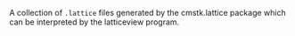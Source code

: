 A collection of `.lattice` files generated by the cmstk.lattice package which can be interpreted by the latticeview program.